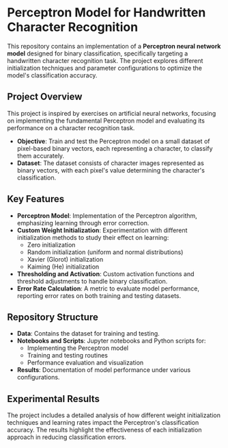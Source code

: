 # Perceptron Model for Handwritten Character Recognition

This repository contains an implementation of a **Perceptron neural network model** designed for binary classification, specifically targeting a handwritten character recognition task. The project explores different initialization techniques and parameter configurations to optimize the model's classification accuracy.

## Project Overview

This project is inspired by exercises on artificial neural networks, focusing on implementing the fundamental Perceptron model and evaluating its performance on a character recognition task.

- **Objective**: Train and test the Perceptron model on a small dataset of pixel-based binary vectors, each representing a character, to classify them accurately.
- **Dataset**: The dataset consists of character images represented as binary vectors, with each pixel's value determining the character's classification.

## Key Features

- **Perceptron Model**: Implementation of the Perceptron algorithm, emphasizing learning through error correction.
- **Custom Weight Initialization**: Experimentation with different initialization methods to study their effect on learning:
  - Zero initialization
  - Random initialization (uniform and normal distributions)
  - Xavier (Glorot) initialization
  - Kaiming (He) initialization
- **Thresholding and Activation**: Custom activation functions and threshold adjustments to handle binary classification.
- **Error Rate Calculation**: A metric to evaluate model performance, reporting error rates on both training and testing datasets.

## Repository Structure

- **Data**: Contains the dataset for training and testing.
- **Notebooks and Scripts**: Jupyter notebooks and Python scripts for:
  - Implementing the Perceptron model
  - Training and testing routines
  - Performance evaluation and visualization
- **Results**: Documentation of model performance under various configurations.

## Experimental Results

The project includes a detailed analysis of how different weight initialization techniques and learning rates impact the Perceptron's classification accuracy. The results highlight the effectiveness of each initialization approach in reducing classification errors.


